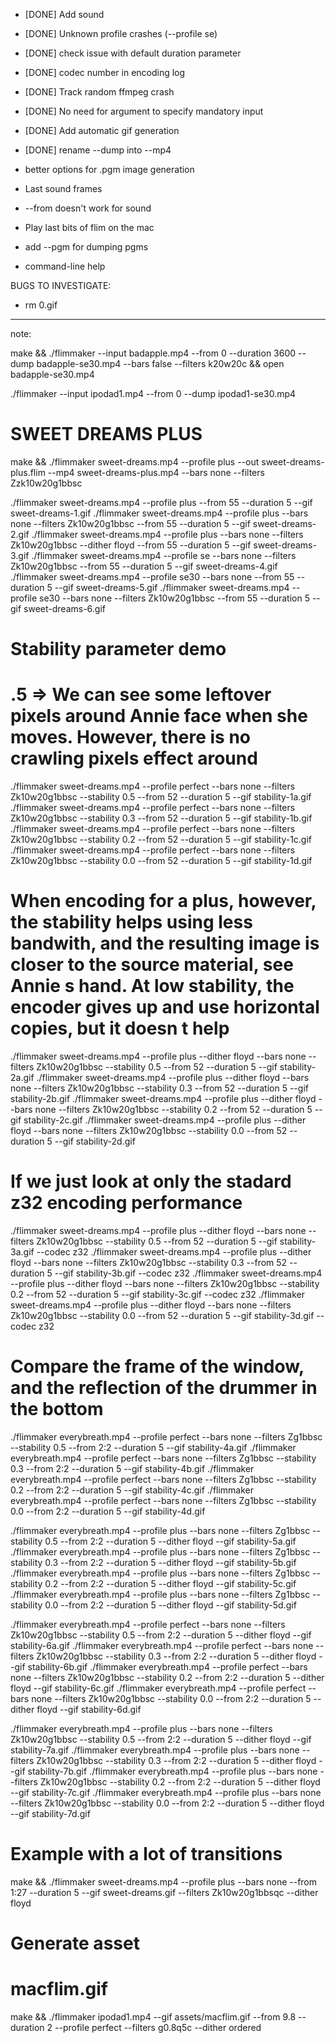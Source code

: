 * [DONE] Add sound
* [DONE] Unknown profile crashes (--profile se)
* [DONE] check issue with default duration parameter
* [DONE] codec number in encoding log
* [DONE] Track random ffmpeg crash
* [DONE] No need for argument to specify mandatory input
* [DONE] Add automatic gif generation
* [DONE] rename --dump into --mp4
* better options for .pgm image generation

* Last sound frames
* --from doesn't work for sound
* Play last bits of flim on the mac
* add --pgm for dumping pgms
* command-line help

BUGS TO INVESTIGATE:

* rm 0.gif

---------------



note:

make && ./flimmaker --input badapple.mp4 --from 0 --duration 3600 --dump badapple-se30.mp4 --bars false --filters k20w20c && open badapple-se30.mp4

./flimmaker --input ipodad1.mp4 --from 0 --dump ipodad1-se30.mp4




# SWEET DREAMS PLUS

make && ./flimmaker sweet-dreams.mp4 --profile plus --out sweet-dreams-plus.flim --mp4 sweet-dreams-plus.mp4 --bars none --filters Zzk10w20g1bbsc

./flimmaker sweet-dreams.mp4 --profile plus --from 55 --duration 5 --gif sweet-dreams-1.gif 
./flimmaker sweet-dreams.mp4 --profile plus --bars none --filters Zk10w20g1bbsc --from 55 --duration 5 --gif sweet-dreams-2.gif 
./flimmaker sweet-dreams.mp4 --profile plus --bars none --filters Zk10w20g1bbsc --dither floyd --from 55 --duration 5 --gif sweet-dreams-3.gif 
./flimmaker sweet-dreams.mp4 --profile se --bars none --filters Zk10w20g1bbsc --from 55 --duration 5 --gif sweet-dreams-4.gif 
./flimmaker sweet-dreams.mp4 --profile se30 --bars none --from 55 --duration 5 --gif sweet-dreams-5.gif 
./flimmaker sweet-dreams.mp4 --profile se30 --bars none --filters Zk10w20g1bbsc --from 55 --duration 5 --gif sweet-dreams-6.gif 

# Stability parameter demo

# .5 => We can see some leftover pixels around Annie face when she moves. However, there is no crawling pixels effect around
./flimmaker sweet-dreams.mp4 --profile perfect --bars none --filters Zk10w20g1bbsc --stability 0.5 --from 52 --duration 5 --gif stability-1a.gif 
./flimmaker sweet-dreams.mp4 --profile perfect --bars none --filters Zk10w20g1bbsc --stability 0.3 --from 52 --duration 5 --gif stability-1b.gif 
./flimmaker sweet-dreams.mp4 --profile perfect --bars none --filters Zk10w20g1bbsc --stability 0.2 --from 52 --duration 5 --gif stability-1c.gif 
./flimmaker sweet-dreams.mp4 --profile perfect --bars none --filters Zk10w20g1bbsc --stability 0.0 --from 52 --duration 5 --gif stability-1d.gif 

# When encoding for a plus, however, the stability helps using less bandwith, and the resulting image is closer to the source material, see Annie s hand. At low stability, the encoder gives up and use horizontal copies, but it doesn t help
./flimmaker sweet-dreams.mp4 --profile plus --dither floyd --bars none --filters Zk10w20g1bbsc --stability 0.5 --from 52 --duration 5 --gif stability-2a.gif 
./flimmaker sweet-dreams.mp4 --profile plus --dither floyd --bars none --filters Zk10w20g1bbsc --stability 0.3 --from 52 --duration 5 --gif stability-2b.gif 
./flimmaker sweet-dreams.mp4 --profile plus --dither floyd --bars none --filters Zk10w20g1bbsc --stability 0.2 --from 52 --duration 5 --gif stability-2c.gif 
./flimmaker sweet-dreams.mp4 --profile plus --dither floyd --bars none --filters Zk10w20g1bbsc --stability 0.0 --from 52 --duration 5 --gif stability-2d.gif 

# If we just look at only the stadard z32 encoding performance
./flimmaker sweet-dreams.mp4 --profile plus --dither floyd --bars none --filters Zk10w20g1bbsc --stability 0.5 --from 52 --duration 5 --gif stability-3a.gif --codec z32
./flimmaker sweet-dreams.mp4 --profile plus --dither floyd --bars none --filters Zk10w20g1bbsc --stability 0.3 --from 52 --duration 5 --gif stability-3b.gif --codec z32
./flimmaker sweet-dreams.mp4 --profile plus --dither floyd --bars none --filters Zk10w20g1bbsc --stability 0.2 --from 52 --duration 5 --gif stability-3c.gif --codec z32
./flimmaker sweet-dreams.mp4 --profile plus --dither floyd --bars none --filters Zk10w20g1bbsc --stability 0.0 --from 52 --duration 5 --gif stability-3d.gif --codec z32

# Compare the frame of the window, and the reflection of the drummer in the bottom 
./flimmaker everybreath.mp4 --profile perfect --bars none --filters Zg1bbsc --stability 0.5 --from 2:2 --duration 5 --gif stability-4a.gif 
./flimmaker everybreath.mp4 --profile perfect --bars none --filters Zg1bbsc --stability 0.3 --from 2:2 --duration 5 --gif stability-4b.gif 
./flimmaker everybreath.mp4 --profile perfect --bars none --filters Zg1bbsc --stability 0.2 --from 2:2 --duration 5 --gif stability-4c.gif 
./flimmaker everybreath.mp4 --profile perfect --bars none --filters Zg1bbsc --stability 0.0 --from 2:2 --duration 5 --gif stability-4d.gif 

./flimmaker everybreath.mp4 --profile plus --bars none --filters Zg1bbsc --stability 0.5 --from 2:2 --duration 5 --dither floyd --gif stability-5a.gif
./flimmaker everybreath.mp4 --profile plus --bars none --filters Zg1bbsc --stability 0.3 --from 2:2 --duration 5 --dither floyd --gif stability-5b.gif
./flimmaker everybreath.mp4 --profile plus --bars none --filters Zg1bbsc --stability 0.2 --from 2:2 --duration 5 --dither floyd --gif stability-5c.gif
./flimmaker everybreath.mp4 --profile plus --bars none --filters Zg1bbsc --stability 0.0 --from 2:2 --duration 5 --dither floyd --gif stability-5d.gif

./flimmaker everybreath.mp4 --profile perfect --bars none --filters Zk10w20g1bbsc --stability 0.5 --from 2:2 --duration 5 --dither floyd --gif stability-6a.gif
./flimmaker everybreath.mp4 --profile perfect --bars none --filters Zk10w20g1bbsc --stability 0.3 --from 2:2 --duration 5 --dither floyd --gif stability-6b.gif
./flimmaker everybreath.mp4 --profile perfect --bars none --filters Zk10w20g1bbsc --stability 0.2 --from 2:2 --duration 5 --dither floyd --gif stability-6c.gif
./flimmaker everybreath.mp4 --profile perfect --bars none --filters Zk10w20g1bbsc --stability 0.0 --from 2:2 --duration 5 --dither floyd --gif stability-6d.gif

./flimmaker everybreath.mp4 --profile plus --bars none --filters Zk10w20g1bbsc --stability 0.5 --from 2:2 --duration 5 --dither floyd --gif stability-7a.gif
./flimmaker everybreath.mp4 --profile plus --bars none --filters Zk10w20g1bbsc --stability 0.3 --from 2:2 --duration 5 --dither floyd --gif stability-7b.gif
./flimmaker everybreath.mp4 --profile plus --bars none --filters Zk10w20g1bbsc --stability 0.2 --from 2:2 --duration 5 --dither floyd --gif stability-7c.gif
./flimmaker everybreath.mp4 --profile plus --bars none --filters Zk10w20g1bbsc --stability 0.0 --from 2:2 --duration 5 --dither floyd --gif stability-7d.gif


# Example with a lot of transitions

make && ./flimmaker sweet-dreams.mp4 --profile plus --bars none --from 1:27 --duration 5 --gif sweet-dreams.gif --filters Zk10w20g1bbsqc --dither floyd



# Generate asset

# macflim.gif
make && ./flimmaker ipodad1.mp4 --gif assets/macflim.gif --from 9.8 --duration 2 --profile perfect --filters g0.8q5c --dither ordered
